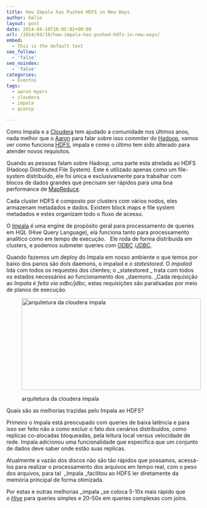 ```yaml
---
title: How Impala has Pushed HDFS in New Ways
author: helio
layout: post
date: 2014-04-10T16:05:02+00:00
url: /2014/04/10/how-impala-has-pushed-hdfs-in-new-ways/
embed:
  - This is the default text
seo_follow:
  - 'false'
seo_noindex:
  - 'false'
categories:
  - Eventos
tags:
  - aaron myers
  - cloudera
  - impala
  - qconsp

---
```

Como Impala e a [Cloudera][1] tem ajudado a comunidade nos últimos anos, nada melhor que o <a title="Aaron Myers" href="https://twitter.com/atm" target="_blank">Aaron</a> para falar sobre isso commiter do <a title="Hadoop" href="http://hadoop.apache.org/" target="_blank">Hadoop</a>, vamos ver como funciona <a title="HDFS" href="http://hadoop.apache.org/docs/r1.2.1/hdfs_design.html" target="_blank">HDFS</a>, impala e como o último tem sido alterado para atender novos requisitos.

Quando as pessoas falam sobre Hadoop, uma parte esta atrelada ao HDFS (Hadoop Distributed File System). Este é utilizado apenas como um file-system distribuído, ele foi única e exclusivamente para trabalhar com blocos de dados grandes que precisam ser rápidos para uma boa performance de <a title="MapReduce" href="http://en.wikipedia.org/wiki/MapReduce" target="_blank">MapReduce</a>.

Cada cluster HDFS é composto por clusters com vários nodos, eles armazenam metadados e dados. Existem block maps e file system metadados e estes organizam todo o fluxo de acesso.

O <a title="Impala" href="http://en.wikipedia.org/wiki/Cloudera_Impala" target="_blank">Impala</a> é uma engine de propósito geral para processamento de queries em HQL (Hive Query Language), ela funciona tanto para processamento analítico como em tempo de execução.   Ele roda de forma distribuida em clusters, e podemos submeter queries com <a title="Open Database Connectivity" href="http://en.wikipedia.org/wiki/ODBC" target="_blank">ODBC</a> /<a title="Java Database Connectivity" href="http://en.wikipedia.org/wiki/JDBC" target="_blank">JDBC</a>.

Quando fazemos um deploy do Impala em nosso ambiente o que temos por baixo dos panos são dois daemons, o impalad e o _statestored_. O _impalad_ lida com todos os requestes dos clientes; o _statestored _ trata com todos os estados necessários ao funcionamento dos _daemons. _Cada requisição ao _Impala é feita via odbc/jdbc_, estas requisições são paralisadas por meio de planos de execução.<figure id="attachment_831" style="width: 468px" class="wp-caption aligncenter">

[<img class="size-full wp-image-831" alt="arquitetura da cloudera impala" src="/uploads/2014/04/cloudera_impala.jpg" width="468" height="240" srcset="/uploads/2014/04/cloudera_impala.jpg 468w, /uploads/2014/04/cloudera_impala-300x153.jpg 300w" sizes="(max-width: 468px) 100vw, 468px" />][2]<figcaption class="wp-caption-text">arquitetura da cloudera impala</figcaption></figure> 

Quais são as melhorias trazidas pelo Impala ao HDFS?

Primeiro o Impala está preocupado com queries de baixa latência e para isso ser feito não a como excluir o fato dos cenários distribuídos, como replicas co-alocadas bloqueadas, pela leitura local versus velocidade de rede. Impala adicionou uma funcionalidade que especifica que um conjunto de dados deve saber onde estão suas replicas.

Atualmente a vazão dos discos não são tão rápidos que possamos, acessá-los para realizar o processamento dos arquivos em tempo real, com o peso dos arquivos, para tal  _Impala _facilitou ao HDFS ler diretamente da memória principal de forma otimizada.

Por estas e outras melhorias _impala _se coloca 5-10x mais rápido que o <a title="Hive" href="http://hive.apache.org/" target="_blank"><em>Hive</em></a> para queries simples e 20-50x em queries complexas com joins.

 [1]: http://www.cloudera.com/content/cloudera/en/home.html "cloudera"
 [2]: /uploads/2014/04/cloudera_impala.jpg